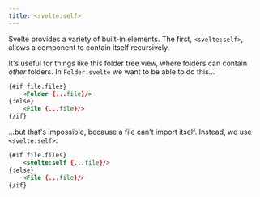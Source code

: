 ```yaml
---
title: <svelte:self>
---
```


Svelte provides a variety of built-in elements. The first, `<svelte:self>`, allows a component to contain itself recursively.

It's useful for things like this folder tree view, where folders can contain *other* folders. In `Folder.svelte` we want to be able to do this...

```html
{#if file.files}
	<Folder {...file}/>
{:else}
	<File {...file}/>
{/if}
```

...but that's impossible, because a file can't import itself. Instead, we use `<svelte:self>`:

```html
{#if file.files}
	<svelte:self {...file}/>
{:else}
	<File {...file}/>
{/if}
```
